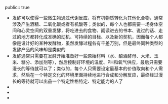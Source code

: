 public:: true

- 发酵可以使得一些微生物通过代谢反应，将有机物质转化为其他化合物，通常涉及产生酒精、二氧化碳或者有机酸等；类似的，每个人也都需要一场身体空间和心灵空间的双重发酵，将吃进去的食物、阅读进去的书本、说过的话、走过的地方都转化成准确的动机、可持续的目标、以及新的契机，因而每个人都像是设计好的某种发酵物，虽然发酵过程各有千差万别，但是最终同种类型的发酵产品的风味却是类似的
- 发酵通常只需要在发酵开始准备好一些原始材料（水、酿酒酵母、大米、玉米、糖分、添加剂等），然后控制好环境的温度、PH和氧气供应，最后只需要漫长的等待就可以了；类似的，每个人只需要设定最基本的价值取向和个人需求，然后在一个特定文化的环境里面持续地进行合成和分解反应，最终经过漫长的等待就可以出品一个特定性格特定、特定能力的人了
-
-
-